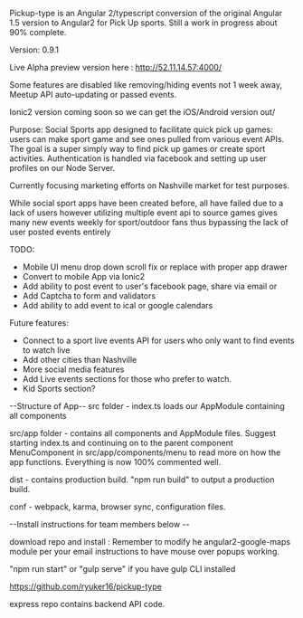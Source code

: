 
Pickup-type is an Angular 2/typescript conversion of the original Angular 1.5 version
to Angular2 for Pick Up sports. Still a work in progress about 90% complete.

Version: 0.9.1

Live Alpha preview version here : http://52.11.14.57:4000/

Some features are disabled like removing/hiding events not 1 week away, Meetup API auto-updating or passed events.

Ionic2 version coming soon so we can get the iOS/Android version out/

Purpose:
Social Sports app designed to facilitate quick pick up games: users can make sport game
and see ones pulled from various event APIs. The goal is a super simply way to find
pick up games or create sport activities. Authentication is handled via facebook and setting up
user profiles on our Node Server.

Currently focusing marketing efforts on Nashville market for test purposes.

While social sport apps have been created before, all have failed due to a lack of users
however utilizing multiple event api to source games gives many new events weekly for sport/outdoor fans
thus bypassing the lack of user posted events entirely

TODO:
* Mobile UI menu drop down scroll fix or replace with proper app drawer
* Convert to mobile App via Ionic2
* Add ability to post event to user's facebook page, share via email or
* Add Captcha to form and validators
* Add ability to add event to ical or google calendars


Future features:
* Connect to a sport live events API for users who only want to find events to watch live
* Add other cities than Nashville
* More social media features
* Add Live events sections for those who prefer to watch.
* Kid Sports section?

--Structure of App--
 src folder - index.ts loads our AppModule containing all components

 src/app folder - contains all components and AppModule files. Suggest starting index.ts
 and continuing on to the parent component MenuComponent in src/app/components/menu to read more
 on how the app functions. Everything is now 100% commented well.

 dist - contains production build. "npm run build" to output a production build.

 conf - webpack, karma, browser sync, configuration files.

--Install instructions for team members below --

download repo and install :
Remember to modify he angular2-google-maps module per your email instructions to have
mouse over popups working.

"npm run start" or "gulp serve" if you have gulp CLI installed

https://github.com/ryuker16/pickup-type

express repo contains backend API code.
